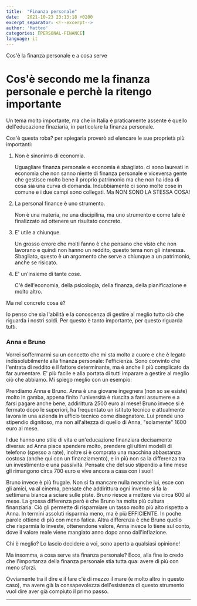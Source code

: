 ```yaml
---
title:  "Finanza personale"
date:   2021-10-23 23:13:18 +0200
excerpt_separator: <!--excerpt-->
author: 'Matteo'
categories: [PERSONAL-FINANCE]
language: it
---
```

Cos'è la finanza personale e a cosa serve
<!--excerpt-->
# Cos'è secondo me la finanza personale e perchè la ritengo importante

Un tema molto importante, ma che in Italia è praticamente assente è quello dell'educazione finaziaria, in particolare la finanza personale. 

Cos'è questa roba?
per spiegarla proverò ad elencare le sue proprietà più importanti:

1) Non è sinonimo di economia.

    Uguagliare finanza personale e economia è sbagliato. ci sono laureati in economia che non sanno niente di finanza personale e viceversa gente che gestisce molto bene il proprio patrimonio ma che non ha idea di cosa sia una curva di domanda.
    Indubbiamente ci sono molte cose in comune e i due campi sono collegati. Ma NON SONO LA STESSA COSA!

2) La personal finance è uno strumento.

    Non è una materia, ne una discipilina, ma uno strumento e come tale è finalizzato ad ottenere un risultato concreto.

3) E' utile a chiunque.

    Un grosso errore che molti fanno è che pensano che visto che non lavorano e quindi non hanno un reddito, questo tema non gli interessa. Sbagliato, questo è un argomento che serve a chiunque a un patrimonio, anche se risicato.

4) E' un'insieme di tante cose.

    C'è dell'economia, della psicologia, della finanza, della pianificazione e molto altro. 


Ma nel concreto cosa è?

Io penso che sia l'abilità e la conoscenza di gestire al meglio tutto ciò che riguarda i nostri soldi.
Per questo è tanto importante, per questo riguarda tutti.


### Anna e Bruno

Vorrei soffermarmi su un concetto che mi sta molto a cuore e che è legato indissolubilmente alla finanza personale: l'efficienza.
Sono convinto che l'entrata di reddito è il fattore determinante, ma è anche il più complicato da far aumentare. E' più facile e alla portata di tutti imparare a gestire al meglio ciò che abbiamo.
Mi spiego meglio con un esempio:

Prendiamo Anna e Bruno. Anna è una giovane ingegnera (non so se esiste) molto in gamba, appena finito l'università è riuscita a farsi assumere e a farsi pagare anche bene, addirittura 2500 euro al mese! Bruno invece si è fermato dopo le superiori, ha frequentato un istituto tecnico e attualmente lavora in una azienda in ufficio tecnico come disegnatore. Lui prende uno stipendio dignitoso, ma non all'altezza di quello di Anna, "solamente" 1600 euro al mese. 

I due hanno uno stile di vita e un'educazione finanziara decisamente diversa: ad Anna piace spendere molto, prendere gli ultimi modelli di telefono (spesso a rate), inoltre si è comprata una macchina abbastanza costosa (anche qui con un finanziamento), e in più non sa la differenza tra un investimento e una passività. Pensate che del suo stipendio a fine mese gli rimangono circa 700 euro e vive ancora a casa con i suoi!

Bruno invece è più frugale. Non si fa mancare nulla neanche lui, esce con gli amici, va al cinema, pensate che addirittura ogni inverno si fa la settimana bianca a sciare sulle piste. Bruno riesce a mettere via circa 600 al mese. La grossa differenza però è che Bruno ha molta più cultura finanziaria. Ciò gli permette di risparmiare un tasso molto più alto rispetto a Anna. In termini assoluti risparmia meno, ma è più EFFICIENTE. In poche parole ottiene di più con meno fatica.
Altra differenza è che Bruno quello che risparmia lo investe, ottenendone valore, Anna invece lo tiene sul conto, dove il valore reale viene mangiato anno dopo anno dall'inflazione.


Chi è meglio? Lo lascio decidere a voi, sono aperto a qualsiasi opinione!



Ma insomma, a cosa serve sta finanza personale?
Ecco, alla fine io credo che l'importanza della finanza personale stia tutta qua: avere di più con meno sforzi.

Ovviamente tra il dire e il fare c'è di mezzo il mare (e molto altro in questo caso), ma avere già la consapevolezza dell'esistenza di questo strumento vuol dire aver già compiuto il primo passo.

---

